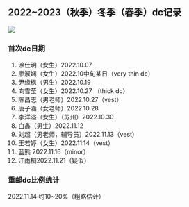## 2022~2023（秋季）冬季（春季）dc记录

![](https://count.getloli.com/get/@2223winterdcrecord)

### 首次dc日期

1. 涂仕明（女生）2022.10.07 
2. 廖淑娴（女生）2022.10中旬某日（very thin dc）
3. 尹缘枫（男生）2022.10.19
4. 向雪莹（女生）2022.10.27 （thick dc）
5. 陈昌志（男老师）2022.10.27（vest）
6. 唐子涵（女老师）2022.10.28
7. 李洋溢（女生）（苏州）2022.10.30
8. 白鑫（男生）2022.11.12
9. 刘超（男老师，辅导员）2022.11.13（vest）
10. 王若婷（女生）2022.11.14（vest）
11. 蓝熊 2022.11.16（minor）
12. 江雨桐2022.11.21（疑似）

### 重邮dc比例统计

2022.11.14 约10~20%（粗略估计）
